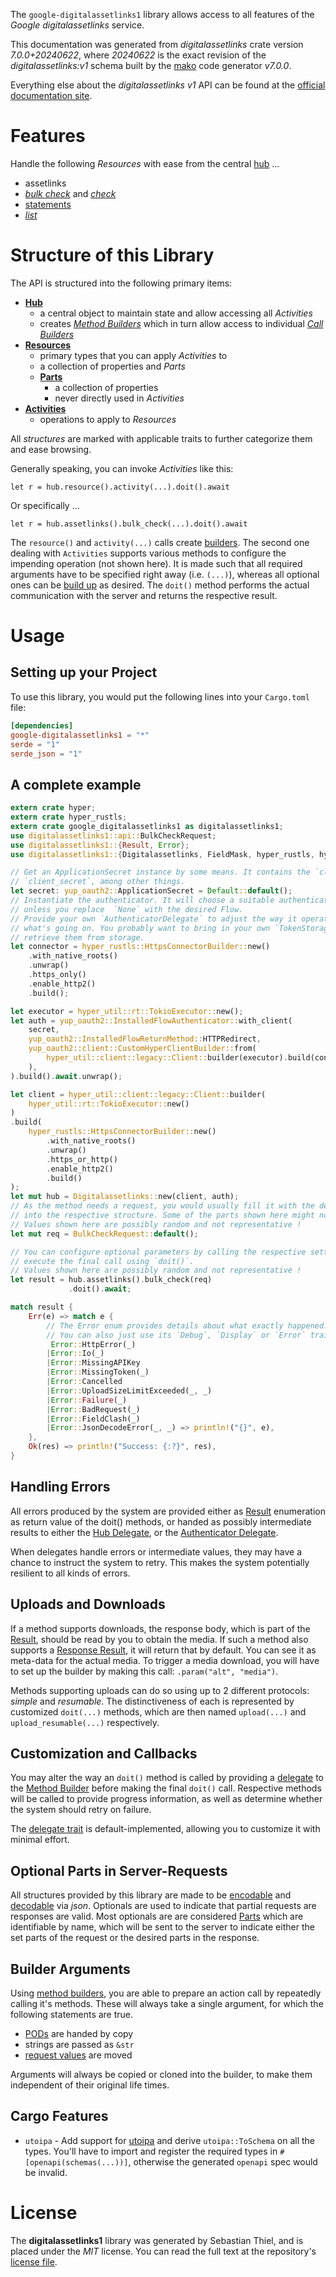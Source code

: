 <!---
DO NOT EDIT !
This file was generated automatically from 'src/generator/templates/api/README.md.mako'
DO NOT EDIT !
-->
The `google-digitalassetlinks1` library allows access to all features of the *Google digitalassetlinks* service.

This documentation was generated from *digitalassetlinks* crate version *7.0.0+20240622*, where *20240622* is the exact revision of the *digitalassetlinks:v1* schema built by the [mako](http://www.makotemplates.org/) code generator *v7.0.0*.

Everything else about the *digitalassetlinks* *v1* API can be found at the
[official documentation site](https://developers.google.com/digital-asset-links/).
# Features

Handle the following *Resources* with ease from the central [hub](https://docs.rs/google-digitalassetlinks1/7.0.0+20240622/google_digitalassetlinks1/Digitalassetlinks) ...

* assetlinks
 * [*bulk check*](https://docs.rs/google-digitalassetlinks1/7.0.0+20240622/google_digitalassetlinks1/api::AssetlinkBulkCheckCall) and [*check*](https://docs.rs/google-digitalassetlinks1/7.0.0+20240622/google_digitalassetlinks1/api::AssetlinkCheckCall)
* [statements](https://docs.rs/google-digitalassetlinks1/7.0.0+20240622/google_digitalassetlinks1/api::Statement)
 * [*list*](https://docs.rs/google-digitalassetlinks1/7.0.0+20240622/google_digitalassetlinks1/api::StatementListCall)




# Structure of this Library

The API is structured into the following primary items:

* **[Hub](https://docs.rs/google-digitalassetlinks1/7.0.0+20240622/google_digitalassetlinks1/Digitalassetlinks)**
    * a central object to maintain state and allow accessing all *Activities*
    * creates [*Method Builders*](https://docs.rs/google-digitalassetlinks1/7.0.0+20240622/google_digitalassetlinks1/common::MethodsBuilder) which in turn
      allow access to individual [*Call Builders*](https://docs.rs/google-digitalassetlinks1/7.0.0+20240622/google_digitalassetlinks1/common::CallBuilder)
* **[Resources](https://docs.rs/google-digitalassetlinks1/7.0.0+20240622/google_digitalassetlinks1/common::Resource)**
    * primary types that you can apply *Activities* to
    * a collection of properties and *Parts*
    * **[Parts](https://docs.rs/google-digitalassetlinks1/7.0.0+20240622/google_digitalassetlinks1/common::Part)**
        * a collection of properties
        * never directly used in *Activities*
* **[Activities](https://docs.rs/google-digitalassetlinks1/7.0.0+20240622/google_digitalassetlinks1/common::CallBuilder)**
    * operations to apply to *Resources*

All *structures* are marked with applicable traits to further categorize them and ease browsing.

Generally speaking, you can invoke *Activities* like this:

```Rust,ignore
let r = hub.resource().activity(...).doit().await
```

Or specifically ...

```ignore
let r = hub.assetlinks().bulk_check(...).doit().await
```

The `resource()` and `activity(...)` calls create [builders][builder-pattern]. The second one dealing with `Activities`
supports various methods to configure the impending operation (not shown here). It is made such that all required arguments have to be
specified right away (i.e. `(...)`), whereas all optional ones can be [build up][builder-pattern] as desired.
The `doit()` method performs the actual communication with the server and returns the respective result.

# Usage

## Setting up your Project

To use this library, you would put the following lines into your `Cargo.toml` file:

```toml
[dependencies]
google-digitalassetlinks1 = "*"
serde = "1"
serde_json = "1"
```

## A complete example

```Rust
extern crate hyper;
extern crate hyper_rustls;
extern crate google_digitalassetlinks1 as digitalassetlinks1;
use digitalassetlinks1::api::BulkCheckRequest;
use digitalassetlinks1::{Result, Error};
use digitalassetlinks1::{Digitalassetlinks, FieldMask, hyper_rustls, hyper_util, yup_oauth2};

// Get an ApplicationSecret instance by some means. It contains the `client_id` and
// `client_secret`, among other things.
let secret: yup_oauth2::ApplicationSecret = Default::default();
// Instantiate the authenticator. It will choose a suitable authentication flow for you,
// unless you replace  `None` with the desired Flow.
// Provide your own `AuthenticatorDelegate` to adjust the way it operates and get feedback about
// what's going on. You probably want to bring in your own `TokenStorage` to persist tokens and
// retrieve them from storage.
let connector = hyper_rustls::HttpsConnectorBuilder::new()
    .with_native_roots()
    .unwrap()
    .https_only()
    .enable_http2()
    .build();

let executor = hyper_util::rt::TokioExecutor::new();
let auth = yup_oauth2::InstalledFlowAuthenticator::with_client(
    secret,
    yup_oauth2::InstalledFlowReturnMethod::HTTPRedirect,
    yup_oauth2::client::CustomHyperClientBuilder::from(
        hyper_util::client::legacy::Client::builder(executor).build(connector),
    ),
).build().await.unwrap();

let client = hyper_util::client::legacy::Client::builder(
    hyper_util::rt::TokioExecutor::new()
)
.build(
    hyper_rustls::HttpsConnectorBuilder::new()
        .with_native_roots()
        .unwrap()
        .https_or_http()
        .enable_http2()
        .build()
);
let mut hub = Digitalassetlinks::new(client, auth);
// As the method needs a request, you would usually fill it with the desired information
// into the respective structure. Some of the parts shown here might not be applicable !
// Values shown here are possibly random and not representative !
let mut req = BulkCheckRequest::default();

// You can configure optional parameters by calling the respective setters at will, and
// execute the final call using `doit()`.
// Values shown here are possibly random and not representative !
let result = hub.assetlinks().bulk_check(req)
             .doit().await;

match result {
    Err(e) => match e {
        // The Error enum provides details about what exactly happened.
        // You can also just use its `Debug`, `Display` or `Error` traits
         Error::HttpError(_)
        |Error::Io(_)
        |Error::MissingAPIKey
        |Error::MissingToken(_)
        |Error::Cancelled
        |Error::UploadSizeLimitExceeded(_, _)
        |Error::Failure(_)
        |Error::BadRequest(_)
        |Error::FieldClash(_)
        |Error::JsonDecodeError(_, _) => println!("{}", e),
    },
    Ok(res) => println!("Success: {:?}", res),
}

```
## Handling Errors

All errors produced by the system are provided either as [Result](https://docs.rs/google-digitalassetlinks1/7.0.0+20240622/google_digitalassetlinks1/common::Result) enumeration as return value of
the doit() methods, or handed as possibly intermediate results to either the
[Hub Delegate](https://docs.rs/google-digitalassetlinks1/7.0.0+20240622/google_digitalassetlinks1/common::Delegate), or the [Authenticator Delegate](https://docs.rs/yup-oauth2/*/yup_oauth2/trait.AuthenticatorDelegate.html).

When delegates handle errors or intermediate values, they may have a chance to instruct the system to retry. This
makes the system potentially resilient to all kinds of errors.

## Uploads and Downloads
If a method supports downloads, the response body, which is part of the [Result](https://docs.rs/google-digitalassetlinks1/7.0.0+20240622/google_digitalassetlinks1/common::Result), should be
read by you to obtain the media.
If such a method also supports a [Response Result](https://docs.rs/google-digitalassetlinks1/7.0.0+20240622/google_digitalassetlinks1/common::ResponseResult), it will return that by default.
You can see it as meta-data for the actual media. To trigger a media download, you will have to set up the builder by making
this call: `.param("alt", "media")`.

Methods supporting uploads can do so using up to 2 different protocols:
*simple* and *resumable*. The distinctiveness of each is represented by customized
`doit(...)` methods, which are then named `upload(...)` and `upload_resumable(...)` respectively.

## Customization and Callbacks

You may alter the way an `doit()` method is called by providing a [delegate](https://docs.rs/google-digitalassetlinks1/7.0.0+20240622/google_digitalassetlinks1/common::Delegate) to the
[Method Builder](https://docs.rs/google-digitalassetlinks1/7.0.0+20240622/google_digitalassetlinks1/common::CallBuilder) before making the final `doit()` call.
Respective methods will be called to provide progress information, as well as determine whether the system should
retry on failure.

The [delegate trait](https://docs.rs/google-digitalassetlinks1/7.0.0+20240622/google_digitalassetlinks1/common::Delegate) is default-implemented, allowing you to customize it with minimal effort.

## Optional Parts in Server-Requests

All structures provided by this library are made to be [encodable](https://docs.rs/google-digitalassetlinks1/7.0.0+20240622/google_digitalassetlinks1/common::RequestValue) and
[decodable](https://docs.rs/google-digitalassetlinks1/7.0.0+20240622/google_digitalassetlinks1/common::ResponseResult) via *json*. Optionals are used to indicate that partial requests are responses
are valid.
Most optionals are are considered [Parts](https://docs.rs/google-digitalassetlinks1/7.0.0+20240622/google_digitalassetlinks1/common::Part) which are identifiable by name, which will be sent to
the server to indicate either the set parts of the request or the desired parts in the response.

## Builder Arguments

Using [method builders](https://docs.rs/google-digitalassetlinks1/7.0.0+20240622/google_digitalassetlinks1/common::CallBuilder), you are able to prepare an action call by repeatedly calling it's methods.
These will always take a single argument, for which the following statements are true.

* [PODs][wiki-pod] are handed by copy
* strings are passed as `&str`
* [request values](https://docs.rs/google-digitalassetlinks1/7.0.0+20240622/google_digitalassetlinks1/common::RequestValue) are moved

Arguments will always be copied or cloned into the builder, to make them independent of their original life times.

[wiki-pod]: http://en.wikipedia.org/wiki/Plain_old_data_structure
[builder-pattern]: http://en.wikipedia.org/wiki/Builder_pattern
[google-go-api]: https://github.com/google/google-api-go-client

## Cargo Features

* `utoipa` - Add support for [utoipa](https://crates.io/crates/utoipa) and derive `utoipa::ToSchema` on all
the types. You'll have to import and register the required types in `#[openapi(schemas(...))]`, otherwise the
generated `openapi` spec would be invalid.


# License
The **digitalassetlinks1** library was generated by Sebastian Thiel, and is placed
under the *MIT* license.
You can read the full text at the repository's [license file][repo-license].

[repo-license]: https://github.com/Byron/google-apis-rsblob/main/LICENSE.md

